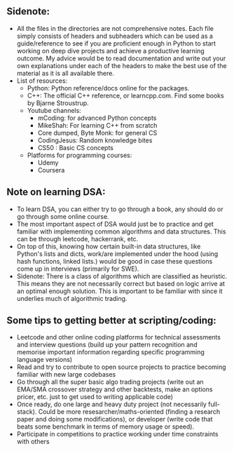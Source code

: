 ## Sidenote:
- All the files in the directories are not comprehensive notes. Each file simply consists of headers and subheaders which can be used as a guide/reference to see if you are proficient enough in Python to start working on deep dive projects and achieve a productive learning outcome. My advice would be to read documentation and write out your own explanations under each of the headers to make the best use of the material as it is all available there. 
- List of resources:
    - Python: Python reference/docs online for the packages.
    - C++: The official C++ reference, or learncpp.com. Find some books by Bjarne Stroustrup.
    - Youtube channels: 
        - mCoding: for advanced Python concepts
        - MikeShah: For learning C++ from scratch
        - Core dumped, Byte Monk: for general CS
        - CodingJesus: Random knowledge bites
        - CS50 : Basic CS concepts
    - Platforms for programming courses:
        - Udemy
        - Coursera

## Note on learning DSA:
- To learn DSA, you can either try to go through a book, any should do or go through some online course.
- The most important aspect of DSA would just be to practice and get familiar with implementing common algorithms and data structures. This can be through leetcode, hackerrank, etc. 
- On top of this, knowing how certain built-in data structures, like Python's lists and dicts, work/are implemented under the hood (using hash functions, linked lists.) would be good in case these questions come up in interviews (primarily for SWE).
- Sidenote: There is a class of algorithms which are classified as heuristic. This means they are not necessarily correct but based on logic arrive at an optimal enough solution. This is important to be familiar with since it underlies much of algorithmic trading.

## Some tips to getting better at scripting/coding:
- Leetcode and other online coding platforms for technical assessments and interview questions (build up your pattern recognition and memorise important information regarding specific programming language versions)
- Read and try to contribute to open source projects to practice becoming familiar with new large codebases
- Go through all the super basic algo trading projects (write out an EMA/SMA crossover strategy and other backtests, make an options pricer, etc. just to get used to writing applicable code)
- Once ready, do one large and heavy duty project (not necessarily full-stack). Could be more resesarcher/maths-oriented (finding a research paper and doing some modifications), or developer (write code that beats some benchmark in terms of memory usage or speed).
- Participate in competitions to practice working under time constraints with others